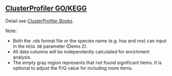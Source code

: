 ## [ClusterProfiler GO/KEGG](/advance/clusterprofiler-go-kegg)

Detail see [ClusterProfiler Books](https://hiplot-academic.com/books-static/clusterprofiler-book).

Note:

- Both the .rds format file or the species name (e.g. hsa and rno) can input in the `KEGG DB` parameter (Demo 2).
- All data columns will be independently calculated for enrichment analysis.
- The empty gray region represents that not found significant items. It is optional to adjust the P/Q value for
  including more items.
